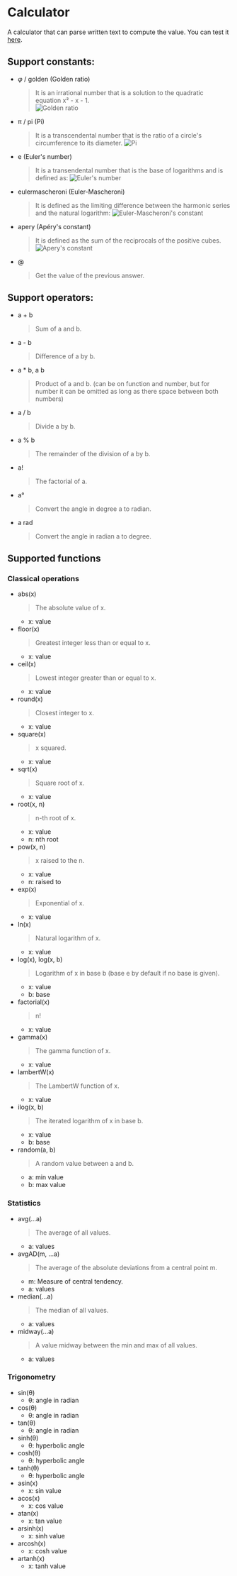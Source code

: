 # Calculator
A calculator that can parse written text to compute the value.
You can test it [here](https://friquetluca.github.io/Calculator-project/).

## Support constants:
- $\varphi$ / golden (Golden ratio)
    > It is an irrational number that is a solution to the quadratic equation x² - x - 1.\
![Golden ratio](assets/img/golden-ratio.png)
- π / pi (Pi)
    > It is a transcendental number that is the ratio of a circle's circumference to its diameter.
![Pi](assets/img/pi-formula.png)
- e (Euler's number)
    > It is a transendental number that is the base of logarithms and is defined as:
![Euler's number](assets/img/euler-number.png)
- eulermascheroni (Euler-Mascheroni)
    > It is defined as the limiting difference between the harmonic series and the natural logarithm:
![Euler-Mascheroni's constant](assets/img/euler-mascheroni.png)
- apery (Apéry's constant)
    > It is defined as the sum of the reciprocals of the positive cubes.\
    ![Apery's constant](assets/img/apery.png)
    
- @
    > Get the value of the previous answer.

## Support operators:
- a + b
    > Sum of a and b.
- a - b
    > Difference of a by b.
- a * b, a b
    > Product of a and b. (can be on function and number, but for number it can be omitted as long as there space between both numbers)
- a / b
    > Divide a by b.
- a % b
    > The remainder of the division of a by b.
- a!
    > The factorial of a.
- a°
    > Convert the angle in degree a to radian.
- a rad
    > Convert the angle in radian a to degree.

## Supported functions

### Classical operations
- abs(x)
    > The absolute value of x.
    - x: value
- floor(x)
    > Greatest integer less than or equal to x.
    - x: value
- ceil(x)
    > Lowest integer greater than or equal to x.
    - x: value
- round(x)
    > Closest integer to x.
    - x: value
- square(x)
    > x squared.
    - x: value
- sqrt(x)
    > Square root of x.
    - x: value
- root(x, n)
    > n-th root of x.
    - x: value
    - n: nth root
- pow(x, n)
    > x raised to the n.
    - x: value
    - n: raised to
- exp(x)
    > Exponential of x.
    - x: value
- ln(x)
    > Natural logarithm of x.
    - x: value
- log(x), log(x, b)
    > Logarithm of x in base b (base e by default if no base is given).
    - x: value
    - b: base
- factorial(x)
    > n!
    - x: value
- gamma(x)
    > The gamma function of x.
    - x: value
- lambertW(x)
    > The LambertW function of x.
    - x: value
- ilog(x, b)
    > The iterated logarithm of x in base b.
    - x: value
    - b: base
- random(a, b)
    > A random value between a and b.
    - a: min value
    - b: max value


### Statistics
- avg(...a)
    > The average of all values.
    - a: values
- avgAD(m, ...a)
    > The average of the absolute deviations from a central point m.
    - m: Measure of central tendency.
    - a: values
- median(...a)
    > The median of all values.
    - a: values
- midway(...a)
    > A value midway between the min and max of all values.
    - a: values

### Trigonometry
- sin(θ)
    - θ: angle in radian
- cos(θ)
    - θ: angle in radian
- tan(θ)
    - θ: angle in radian
- sinh(θ)
    - θ: hyperbolic angle
- cosh(θ)
    - θ: hyperbolic angle
- tanh(θ)
    - θ: hyperbolic angle
- asin(x)
    - x: sin value
- acos(x)
    - x: cos value
- atan(x)
    - x: tan value
- arsinh(x)
    - x: sinh value
- arcosh(x)
    - x: cosh value
- artanh(x)
    - x: tanh value